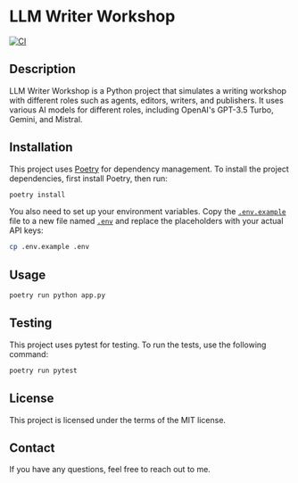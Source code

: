 # LLM Writer Workshop

[![CI](https://github.com/jrrobison1/llm-writer-workshop/actions/workflows/main.yml/badge.svg)](https://github.com/jrrobison1/llm-writer-workshop/actions/workflows/main.yml)

## Description

LLM Writer Workshop is a Python project that simulates a writing workshop with different roles such as agents, editors, writers, and publishers. It uses various AI models for different roles, including OpenAI's GPT-3.5 Turbo, Gemini, and Mistral.

## Installation

This project uses [Poetry](https://python-poetry.org/) for dependency management. To install the project dependencies, first install Poetry, then run:

```sh
poetry install
```

You also need to set up your environment variables. Copy the [``.env.example``](command:_github.copilot.openRelativePath?%5B%7B%22scheme%22%3A%22file%22%2C%22authority%22%3A%22%22%2C%22path%22%3A%22%2FUsers%2Fjason%2FProjects%2Ftemp%2Fllm-multi-model-workshop%2F.env.example%22%2C%22query%22%3A%22%22%2C%22fragment%22%3A%22%22%7D%5D "/Users/jason/Projects/temp/llm-multi-model-workshop/.env.example") file to a new file named [``.env``](command:_github.copilot.openRelativePath?%5B%7B%22scheme%22%3A%22file%22%2C%22authority%22%3A%22%22%2C%22path%22%3A%22%2FUsers%2Fjason%2FProjects%2Ftemp%2Fllm-multi-model-workshop%2F.env%22%2C%22query%22%3A%22%22%2C%22fragment%22%3A%22%22%7D%5D "/Users/jason/Projects/temp/llm-multi-model-workshop/.env") and replace the placeholders with your actual API keys:

```sh
cp .env.example .env
```

## Usage
```sh
poetry run python app.py
```


## Testing

This project uses pytest for testing. To run the tests, use the following command:

```sh
poetry run pytest
```

## License

This project is licensed under the terms of the MIT license.

## Contact

If you have any questions, feel free to reach out to me.